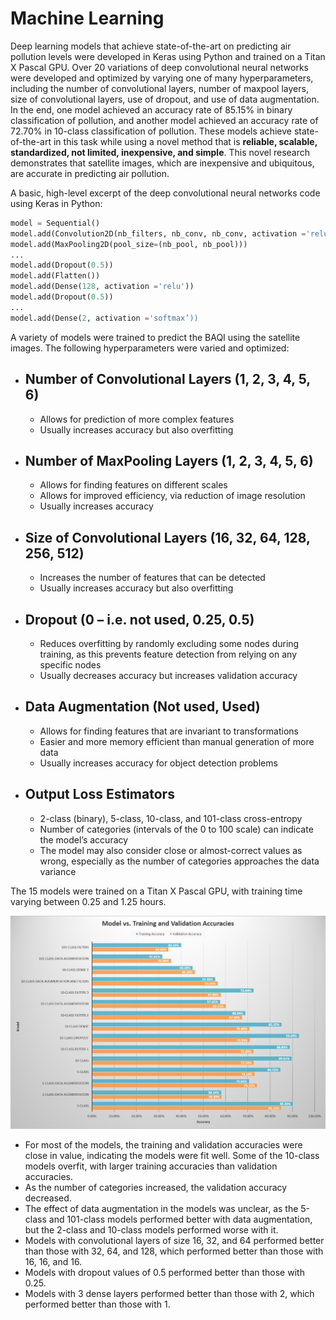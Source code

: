 # Machine Learning

Deep learning models that achieve state-of-the-art on predicting air pollution levels were developed in Keras using Python and trained on a Titan X Pascal GPU.  Over 20 variations of deep convolutional neural networks were developed and optimized by varying one of many hyperparameters, including the number of convolutional layers, number of maxpool layers, size of convolutional layers, use of dropout, and use of data augmentation.  In the end, one model achieved an accuracy rate of 85.15% in binary classification of pollution, and another model achieved an accuracy rate of 72.70% in 10-class classification of pollution.  These models achieve state-of-the-art in this task while using a novel method that is **reliable, scalable, standardized, not limited, inexpensive, and simple**.  This novel research demonstrates that satellite images, which are inexpensive and ubiquitous, are accurate in predicting air pollution.



A basic, high-level excerpt of the deep convolutional neural networks code using Keras in Python:

```python
model = Sequential()
model.add(Convolution2D(nb_filters, nb_conv, nb_conv, activation ='relu'))
model.add(MaxPooling2D(pool_size=(nb_pool, nb_pool)))
... 
model.add(Dropout(0.5))
model.add(Flatten())
model.add(Dense(128, activation ='relu'))
model.add(Dropout(0.5))
...
model.add(Dense(2, activation ='softmax’))
```

A variety of models were trained to predict the BAQI using the satellite images.  The following hyperparameters were varied and optimized:

  * **Number of Convolutional Layers** (1, 2, 3, 4, 5, 6)
      ------------------------------
    * Allows for prediction of more complex features
    * Usually increases accuracy but also overfitting

  * **Number of MaxPooling Layers** (1, 2, 3, 4, 5, 6)
      ---------------------------
    * Allows for finding features on different scales
    * Allows for improved efficiency, via reduction of image resolution 
    * Usually increases accuracy

  * **Size of Convolutional Layers** (16, 32, 64, 128, 256, 512)
      ----------------------------
    * Increases the number of features that can be detected
    * Usually increases accuracy but also overfitting

  * **Dropout** (0 – i.e. not used, 0.25, 0.5)
      -------
    * Reduces overfitting by randomly excluding some nodes during training, as this prevents feature detection from relying on any specific nodes
    * Usually decreases accuracy but increases validation accuracy

  * **Data Augmentation** (Not used, Used)
      -----------------
    * Allows for finding features that are invariant to transformations
    * Easier and more memory efficient than manual generation of more data
    * Usually increases accuracy for object detection problems

  * **Output Loss Estimators**
      ----------------------
    * 2-class (binary), 5-class, 10-class, and 101-class cross-entropy
    * Number of categories (intervals of the 0 to 100 scale) can indicate the model’s accuracy
    * The model may also consider close or almost-correct values as wrong, especially as the number of categories approaches the data variance

The 15 models were trained on a Titan X Pascal GPU, with training time varying between 0.25 and 1.25 hours.

![Results](https://github.com/arnavbansal1/SatellitePollutionCNN/blob/master/Images/Results.png)

* For most of the models, the training and validation accuracies were close in value, indicating the models were fit well.  Some of the 10-class models overfit, with larger training accuracies than validation accuracies.
* As the number of categories increased, the validation accuracy decreased.
* The effect of data augmentation in the models was unclear, as the 5-class and 101-class models performed better with data augmentation, but the 2-class and 10-class models performed worse with it.
* Models with convolutional layers of size 16, 32, and 64 performed better than those with 32, 64, and 128, which performed better than those with 16, 16, and 16.
* Models with dropout values of 0.5 performed better than those with 0.25.
* Models with 3 dense layers performed better than those with 2, which performed better than those with 1.
